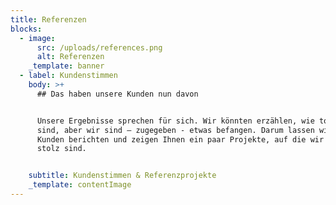```yaml
---
title: Referenzen
blocks:
  - image:
      src: /uploads/references.png
      alt: Referenzen
    _template: banner
  - label: Kundenstimmen
    body: >+
      ## Das haben unsere Kunden nun davon


      Unsere Ergebnisse sprechen für sich. Wir könnten erzählen, wie toll wir
      sind, aber wir sind – zugegeben - etwas befangen. Darum lassen wir unsere
      Kunden berichten und zeigen Ihnen ein paar Projekte, auf die wir besonders
      stolz sind.


    subtitle: Kundenstimmen & Referenzprojekte
    _template: contentImage
---
```


